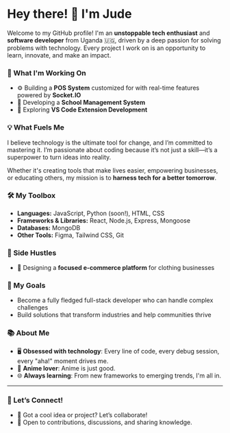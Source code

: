 
# Hey there! 👋 I'm Jude  

Welcome to my GitHub profile! I'm an **unstoppable tech enthusiast** and **software developer** from Uganda 🇺🇬, driven by a deep passion for solving problems with technology. Every project I work on is an opportunity to learn, innovate, and make an impact.  

### 🔭 What I'm Working On  
- ⚙️ Building a **POS System** customized for with real-time features powered by **Socket.IO**  
- 🌟 Developing a **School Management System**
- 🚀 Exploring **VS Code Extension Development** 

### 💡 What Fuels Me  
I believe technology is the ultimate tool for change, and I’m committed to mastering it. I’m passionate about coding because it’s not just a skill—it’s a superpower to turn ideas into reality.  

Whether it's creating tools that make lives easier, empowering businesses, or educating others, my mission is to **harness tech for a better tomorrow**.  

### 🛠️ My Toolbox  
- **Languages:** JavaScript, Python (soon!), HTML, CSS  
- **Frameworks & Libraries:** React, Node.js, Express, Mongoose  
- **Databases:** MongoDB  
- **Other Tools:** Figma, Tailwind CSS, Git  

### 🌟 Side Hustles  
- 💼 Designing a **focused e-commerce platform** for clothing businesses  

### 🎯 My Goals  
- Become a fully fledged full-stack developer who can handle complex challenges  
- Build solutions that transform industries and help communities thrive  

### 📚 About Me  
- 🖥️ **Obsessed with technology**: Every line of code, every debug session, every "aha!" moment drives me.  
- 🎥 **Anime lover**: Anime is just good.  
- 🌐 **Always learning**: From new frameworks to emerging trends, I'm all in.  

---

### 🤝 Let’s Connect!  
- 💬 Got a cool idea or project? Let’s collaborate!  
- 🌟 Open to contributions, discussions, and sharing knowledge.  

